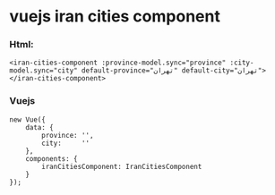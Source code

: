 # vuejs iran cities component

### Html:

```
<iran-cities-component :province-model.sync="province" :city-model.sync="city" default-province="تهران" default-city="تهران"></iran-cities-component>
```

### Vuejs
```
new Vue({
	data: {
		province: '',
		city:	  ''
	},
	components: {
		iranCitiesComponent: IranCitiesComponent
	}
});
```
